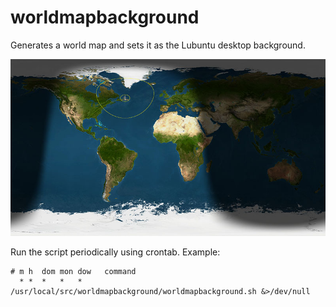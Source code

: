 # worldmapbackground

Generates a world map and sets it as the Lubuntu desktop background.

![Example](https://github.com/nonoo/worldmapbackground/raw/main/example.jpg)

Run the script periodically using crontab. Example:

```
# m h  dom mon dow   command
  * *  *   *   *     /usr/local/src/worldmapbackground/worldmapbackground.sh &>/dev/null
```
